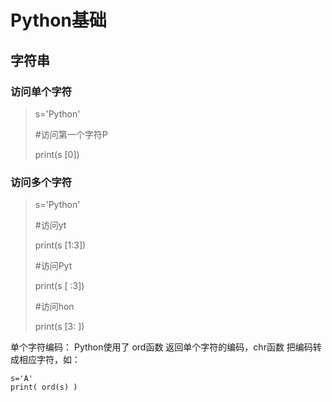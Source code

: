 # Python基础

## 字符串

### 访问单个字符

> s='Python'
>
> #访问第一个字符P
>
> print(s [0])

### 访问多个字符

> s='Python'
>
> #访问yt
>
> print(s [1:3])
>
> #访问Pyt
>
> print(s [ :3])
>
> #访问hon
>
> print(s [3: ])



单个字符编码： Python使用了 ord函数 返回单个字符的编码，chr函数 把编码转成相应字符，如： 

```shell
s='A'
print( ord(s) )
```

